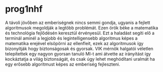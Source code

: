 # prog1nhf
A távoli jövőben az emberiségnek nincs semmi gondja, ugyanis a fejlett algoritmusok megoldják a legtöbb problémát. Ezen örök béke a matematika és technológia fejlődésén keresztül érvényesül. Ezt a haladást segíti elő a terminál aminél a legjobb és legintelligensebb algoritmus képes a matematika erejével elsöpörni az ellenfleit, ezek az algoritmusok így bizonyítják hogy biztonságosak és gyorsak. VIK mérnök halgatói véletlen telepítettek egy nagyon gyorsan tanuló MI-t ami átvette az irányítást így kockáztatja a világ biztonságát, és csak úgy lehet meghódítani uralmát ha egy erősebb algoritmust képes az emberiség fejleszteni.
